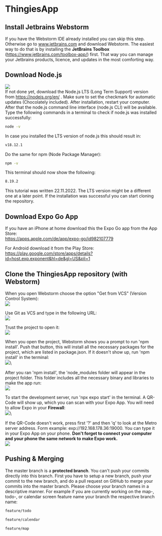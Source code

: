# ThingiesApp

## Install Jetbrains Webstorm
If you have the Webstorm IDE already installed you can skip this step. Otherwise go to www.jetbrains.com and download 
Webstorm. The easiest way to do that is by installing the **JetBrains Toolbox** (https://www.jetbrains.com/toolbox-app/) first. That way you can manage your 
Jetbrains products, licence, and updates in the most comforting way.


## Download Node.js
![](assets/readme/nodejs.PNG)\
If not done yet, download the Node.js LTS (Long Term Support) version from https://nodejs.org/en/ . Make sure to set the
checkmark for automatic updates (Chocolately included). After installation, restart your computer. After that the node.js 
command line interface (node.js CLI) will be available. Type the following commands in a terminal to check if node.js was installed
successfully:
```cmd
node -v
```
In case you installed the LTS version of node.js this should result in:
```cmd
v18.12.1
```
Do the same for npm (Node Package Manager):
```cmd
npm -v
```
This terminal should now show the following:
```cmd
8.19.2
```
This tutorial was written 22.11.2022. The LTS version might be a different one at a later point.
If the installation was successful you can start cloning the repository.

## Download Expo Go App
If you have an iPhone at home download this the Expo Go app from the App Store:\
https://apps.apple.com/de/app/expo-go/id982107779

For Android download it from the Play Store:\
https://play.google.com/store/apps/details?id=host.exp.exponent&hl=de&gl=US&pli=1

## Clone the ThingiesApp repository (with Webstorm)
When you open Webstorm choose the option "Get from VCS" (Version Control System): \
![](assets/readme/get_from_vcs.PNG)

Use Git as VCS and type in the following URL:\
![](assets/readme/clone.PNG)

Trust the project to open it:\
![](assets/readme/trust_project.PNG)

When you open the project, Webstorm shows you a prompt to run 'npm install'. Push that button, this will install all the
necessary packages for the project, which are listed in package.json. If it doesn't show up, run 'npm install' in the terminal: \
![](assets/readme/npm_install.PNG)\

After you ran 'npm install', the 'node_modules folder will appear in the project folder. This folder includes all the necessary 
binary and libraries to make the app run: \
![](assets/readme/project_structure.PNG)

To start the development server, run 'npx expo start' in the terminal. A QR-Code will show up, which you can scan with your 
Expo App. You will need to allow Expo in your **Firewall**:\
![](assets/readme/npx_expo_start.PNG)\

If the QR-Code doesn't work, press first '?' and then 'q' to look at the Metro server address. Form example: exp://192.168.178.36:19000. You can type it in your Expo App on your phone. **Don't forget to connect your computer and 
your phone the same network to make Expo work.**\
![](assets/readme/show_all_commands_and_q.PNG)


## Pushing & Merging
The master branch is a **protected branch**. You can't push your commits directly into this branch. First you have to setup 
a new branch, push your commit to the new branch, and do a pull request on GitHub to merge your commits into the master
branch. Please choose your branch names in a descriptive manner. For example if you are currently working on the map-, todo-,
or calendar screen feature name your branch the respective branch name:
```cmd
feature/todo
```
```cmd
feature/calendar
```
```cmd
feature/map
```

